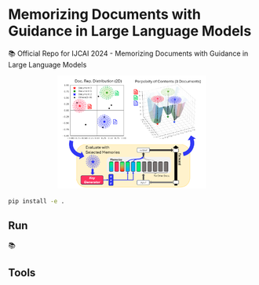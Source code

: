 # Memorizing Documents with Guidance in Large Language Models

📚 Official Repo for IJCAI 2024 - Memorizing Documents with Guidance in Large Language Models

<p align="center" >
<img src="/assets/240426_2.png" width="60%">
</p> 

```bash
pip install -e .
```

## Run 
📚 



## Tools 
